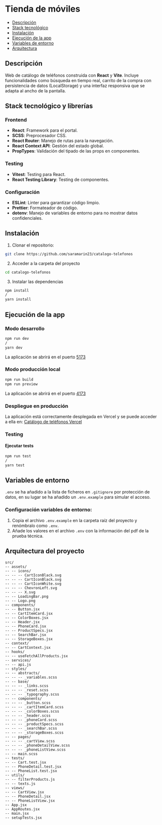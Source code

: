 # Tienda de móviles

- [Descripción](#descripción)
- [Stack tecnológico](#stack-tecnológico-y-librerías)
- [Instalación](#instalación)
- [Ejecución de la app](#ejecución-de-la-app)
- [Variables de entorno](#variables-de-entorno)
- [Arquitectura](#arquitectura-del-proyecto)

## **Descripción**

Web de catálogo de teléfonos construida con **React** y **Vite**. Incluye funcionalidades como búsqueda en tiempo real, carrito de la compra con persistencia de datos (LocalStorage) y una interfaz responsiva que se adapta al ancho de la pantalla.

## Stack tecnológico y librerías

### **Frontend**

- **React**: Framework para el portal.
- **SCSS**: Preprocesador CSS.
- **React Router**: Manejo de rutas para la navegación.
- **React Context API**: Gestión del estado global.
- **PropTypes**: Validación del tipado de las props en componentes.

### **Testing**

- **Vitest**: Testing para React.
- **React Testing Library**: Testing de componentes.

### **Configuración**

- **ESLint**: Linter para garantizar código limpio.
- **Prettier**: Formateador de código.
- **dotenv**: Manejo de variables de entorno para no mostrar datos confidenciales.

## **Instalación**

1. Clonar el repositorio:

```bash
git clone https://github.com/saramarin23/catalogo-telefonos
```

2. Acceder a la carpeta del proyecto

```bash
cd catalogo-telefonos
```

3. Instalar las dependencias

```bash
npm install
/
yarn install
```

## **Ejecución de la app**

### Modo desarrollo

```bash
npm run dev
/
yarn dev
```

La aplicación se abrirá en el puerto [5173](http://localhost:5173)

### Modo producción local

```bash
npm run build
npm run preview
```

La aplicación se abrirá en el puerto [4173](http://localhost:4173)

### Despliegue en producción

La aplicación está correctamente desplegada en Vercel y se puede acceder a ella en: [Catálogo de teléfonos Vercel](https://catalogo-telefonos.vercel.app/)

### **Testing**

#### **Ejecutar tests**

```bash
npm run test
/
yarn test
```

## Variables de entorno

`.env` se ha añadido a la lista de ficheros en `.gitignore` por protección de datos, en su lugar se ha añadido un `.env.example` para simular el acceso.

### Configuración variables de entorno:

1. Copia el archivo `.env.example` en la carpeta raíz del proyecto y renómbralo como `.env`.
2. Añade los valores en el archivo `.env` con la información del pdf de la prueba técnica.

## Arquitectura del proyecto

```plaintext
src/
-- assets/
-- -- icons/
-- -- -- CartIconBlack.svg
-- -- -- CartIconBlack.svg
-- -- -- CartIconWhite.svg
-- -- -- ChevronLeft.svg
-- -- -- X.svg
-- -- LoadingBar.png
-- -- Logo.png
-- components/
-- -- Button.jsx
-- -- CartItemCard.jsx
-- -- ColorBoxes.jsx
-- -- Header.jsx
-- -- PhoneCard.jsx
-- -- ProductSpecs.jsx
-- -- SearchBar.jsx
-- -- StorageBoxes.jsx
-- context/
-- -- CartContext.jsx
-- hooks/
-- -- useFetchAllProducts.jsx
-- services/
-- -- api.js
-- styles/
-- -- abstracts/
-- -- -- _variables.scss
-- -- base/
-- -- -- _links.scss
-- -- -- _reset.scss
-- -- -- _typography.scss
-- -- components/
-- -- -- _button.scss
-- -- -- _cartItemCard.scss
-- -- -- _colorBoxes.scss
-- -- -- _header.scss
-- -- -- _phoneCard.scss
-- -- -- _productSpecs.scss
-- -- -- _searchBar.scss
-- -- -- _storageBoxes.scss
-- -- pages/
-- -- -- _cartView.scss
-- -- -- _phoneDetailView.scss
-- -- -- _phoneListView.scss
-- -- main.scss
-- tests/
-- -- Cart.test.jsx
-- -- PhoneDetail.test.jsx
-- -- PhoneList.test.jsx
-- utils/
-- -- filterProducts.js
-- -- texts.js
-- views/
-- -- CartView.jsx
-- -- PhoneDetail.jsx
-- -- PhoneListView.jsx
-- App.jsx
-- AppRoutes.jsx
-- main.jsx
-- setupTests.jsx
```
